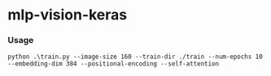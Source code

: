 # mlp-vision-keras
### Usage
```python .\train.py --image-size 160 --train-dir ./train --num-epochs 10 --embedding-dim 384 --positional-encoding --self-attention```